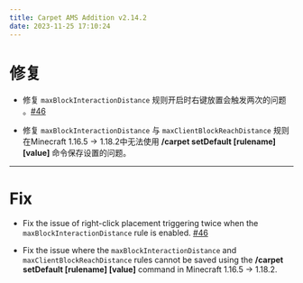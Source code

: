 ```yaml
---
title: Carpet AMS Addition v2.14.2
date: 2023-11-25 17:10:24
---
```


# 修复

- 修复 `maxBlockInteractionDistance` 规则开启时右键放置会触发两次的问题 。[#46](https://github.com/Minecraft-AMS/Carpet-AMS-Addition/issues/46)



- 修复 `maxBlockInteractionDistance` 与 `maxClientBlockReachDistance` 规则在Minecraft 1.16.5 -> 1.18.2中无法使用 **/carpet setDefault [rulename] [value]** 命令保存设置的问题。



---



# Fix

- Fix the issue of right-click placement triggering twice when the `maxBlockInteractionDistance` rule is enabled.  [#46](https://github.com/Minecraft-AMS/Carpet-AMS-Addition/issues/46)



- Fix the issue where the `maxBlockInteractionDistance` and `maxClientBlockReachDistance` rules cannot be saved using the **/carpet setDefault [rulename] [value]** command in Minecraft 1.16.5 -> 1.18.2.

